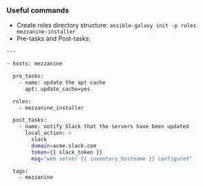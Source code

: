 ### Useful commands

- Create roles directory structure: `ansible-galaxy init -p roles mezzanine-installer`
- Pre-tasks and Post-tasks:

```sh
---

- hosts: mezzanine

  pre_tasks:
    - name: update the apt cache
      apt: update_cache=yes

  roles:
    - mezzanine_installer

  post_tasks:
    - name: notify Slack that the servers have been updated
      local_action: >
        slack
        domain=acme.slack.com
        token={{ slack_token }}
        msg="web server {{ inventory_hostname }} configured"

  tags:
    - mezzanine
```
